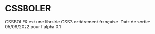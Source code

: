 # CSSBOLER
CSSBOLER est une librairie CSS3 entièrement française.
Date de sortie: 05/09/2022 pour l'alpha 0.1
